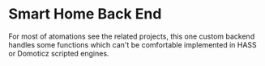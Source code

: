 # Smart Home Back End
For most of atomations see the related projects, this one custom backend handles some functions which can't be comfortable implemented in HASS or Domoticz scripted engines.
